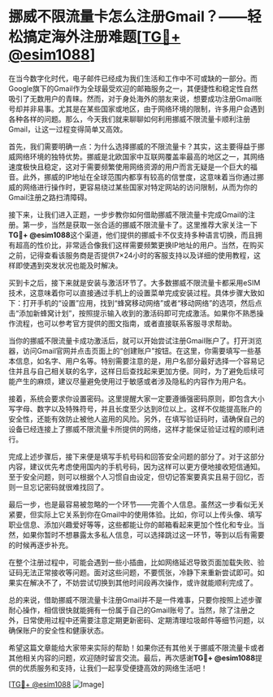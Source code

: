 # 挪威不限流量卡怎么注册Gmail？——轻松搞定海外注册难题[[TG💪+ @esim1088](https://t.me/s/esim1088)]

在当今数字化时代，电子邮件已经成为我们生活和工作中不可或缺的一部分。而Google旗下的Gmail作为全球最受欢迎的邮箱服务之一，其便捷性和稳定性自然吸引了无数用户的青睐。然而，对于身处海外的朋友来说，想要成功注册Gmail账号却并非易事。尤其是在某些国家或地区，由于网络环境的限制，许多用户会遇到各种各样的问题。那么，今天我们就来聊聊如何利用挪威不限流量卡顺利注册Gmail，让这一过程变得简单又高效。

首先，我们需要明确一点：为什么选择挪威的不限流量卡？其实，这主要得益于挪威网络环境的独特优势。挪威是北欧国家中互联网覆盖率最高的地区之一，其网络速度极快且稳定，这对于需要频繁使用网络资源的用户而言无疑是一个巨大的福音。此外，挪威的IP地址在全球范围内都享有较高的信誉度，这意味着当你通过挪威的网络进行操作时，更容易绕过某些国家对特定网站的访问限制，从而为你的Gmail注册之路扫清障碍。

接下来，让我们进入正题，一步步教你如何借助挪威不限流量卡完成Gmail的注册。第一步，当然是获取一张合适的挪威不限流量卡了。这里推荐大家关注一下**TG💪+ @esim1088**这个渠道，他们提供的挪威卡不仅支持多种语言切换，而且拥有超高的性价比，非常适合像我们这样需要频繁更换IP地址的用户。当然，在购买之前，记得查看该服务商是否提供7×24小时的客服支持以及详细的使用教程，这样即使遇到突发状况也能及时解决。

买到卡之后，接下来就是安装与激活环节了。大多数挪威不限流量卡都采用eSIM技术，这意味着你可以直接通过手机上的设置菜单完成安装过程。具体步骤大致如下：打开手机的“设置”应用，找到“蜂窝移动网络”或者“移动网络”的选项，然后点击“添加新蜂窝计划”，按照提示输入收到的激活码即可完成激活。如果你不熟悉操作流程，也可以参考官方提供的图文指南，或者直接联系客服寻求帮助。

当你的挪威不限流量卡成功激活后，就可以开始尝试注册Gmail账户了。打开浏览器，访问Gmail官网并点击页面上的“创建账户”按钮。在这里，你需要填写一些基本信息，如名字、用户名等。特别需要注意的是，用户名部分最好选择一个容易记住并且与自己相关联的名字，这样日后查找起来更加方便。同时，为了避免后续可能产生的麻烦，建议尽量避免使用过于敏感或者涉及隐私的内容作为用户名。

接着，系统会要求你设置密码。这里提醒大家一定要遵循强密码原则，即包含大小写字母、数字以及特殊符号，并且长度至少达到8位以上。这样不仅能提高账户的安全性，还能有效防止被他人盗用的风险。另外，在填写验证码时，请确保自己的设备已经连接上了挪威不限流量卡所提供的网络，这样才能保证验证过程的顺利进行。

完成上述步骤后，接下来便是填写手机号码和回答安全问题的部分了。对于这部分内容，建议优先考虑使用国内的手机号码，因为这样可以更方便地接收短信通知。至于安全问题，则可以根据个人习惯自由设定，但切记答案要真实且易于回忆，否则一旦忘记密码就很难找回了。

最后一步，也是最容易被忽略的一个环节——完善个人信息。虽然这一步看似无关紧要，但实际上它关系到你在Gmail中的使用体验。比如，你可以上传头像、填写职业信息、添加兴趣爱好等等，这些都能让你的邮箱看起来更加个性化和专业。当然，如果你暂时不想暴露太多私人信息，可以选择跳过这一环节，等到以后有需要的时候再逐步补充。

在整个注册过程中，可能会遇到一些小插曲，比如网络延迟导致页面加载失败、验证码无法正常接收等问题。面对这些问题，不要慌张，冷静下来重新尝试即可。如果实在解决不了，不妨尝试切换到其他时间段再次操作，或许就能顺利完成了。

总的来说，借助挪威不限流量卡注册Gmail并不是一件难事，只要你按照上述步骤耐心操作，相信很快就能拥有一份属于自己的Gmail账号了。当然，除了注册之外，日常使用过程中还需要注意定期更新密码、定期清理垃圾邮件等细节问题，以确保账户的安全性和健康状态。

希望这篇文章能给大家带来实际的帮助！如果你还有其他关于挪威不限流量卡或者其他相关内容的问题，欢迎随时留言交流。最后，再次感谢**TG💪+ @esim1088**提供的优质服务和支持，让我们一起享受便捷高效的网络生活吧！

[[TG💪+ @esim1088](https://t.me/s/esim1088) ![Image](https://i.postimg.cc/4NQfJmqS/Snipaste-2025-05-13-00-14-12.png)]